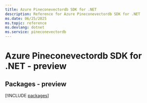 ```yaml
---
title: Azure Pineconevectordb SDK for .NET
description: Reference for Azure Pineconevectordb SDK for .NET
ms.date: 06/25/2025
ms.topic: reference
ms.devlang: dotnet
ms.service: pineconevectordb
---
```

# Azure Pineconevectordb SDK for .NET - preview
## Packages - preview
[!INCLUDE [packages](pineconevectordb-index.md)]